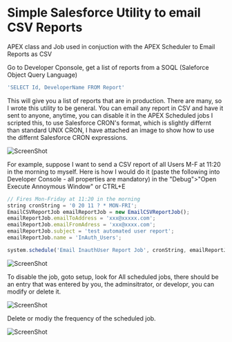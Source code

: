 # Simple Salesforce Utility to email CSV Reports
APEX class and Job used in conjuction with the APEX Scheduler to Email Reports as CSV

Go to Developer Cponsole, get a list of reports from a SOQL (Saleforce Object Query Language)

```javascript 
'SELECT Id, DeveloperName FROM Report'
```

This will give you a list of reports that are in production.
There are many, so I wrote this utility to be general. You can email any report in CSV
and have it sent to anyone, anytime, you can disable it in the APEX Scheduled jobs
I scripted this, to use Salesforce CRON's format, which is slightly differnt than standard
UNIX CRON, I have attached an image to show how to use the differnt Salesforce CRON expressions.

![ScreenShot](https://raw.github.com/mrisney/apexemailcsvreport/tree/master/screenshots/SaleforceCron.png)

For example, suppose I want to send a CSV report of all Users M-F at 11:20 in the morning to myself.
Here is how I would do it (paste the following into Developer Console - all properties are mandatory)
in the "Debug">"Open Execute Annoymous Window" or CTRL+E

```javascript 
// Fires Mon-Friday at 11:20 in the morning
string cronString = '0 20 11 ? * MON-FRI';
EmailCSVReportJob emailReportJob = new EmailCSVReportJob();
emailReportJob.emailToAddress = 'xxx@xxxxx.com';
emailReportJob.emailFromAdress = 'xxx@xxxx.com';
emailReportJob.subject = 'test automated user report';
emailReportJob.name = 'InAuth_Users';

system.schedule('Email InauthUser Report Job', cronString, emailReportJob);`
```
![ScreenShot](https://raw.github.com/mrisney/apexemailcsvreport/tree/master/screenshots/devconsole.screenshot.png)

To disable the job, goto setup, look for All scheduled jobs, there should be an entry that was entered 
by you, the adminsitrator, or developr, you can modify or delete it.

![ScreenShot](https://raw.github.com/mrisney/apexemailcsvreport/tree/master/screenshots/schedjobs.screenshot.png)

Delete or modiy the frequency of the scheduled job.

![ScreenShot](https://raw.github.com/mrisney/apexemailcsvreport/tree/master/screenshots/modify.schedjob.screenshot.png)








